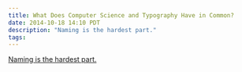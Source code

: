 ```yaml
---
title: What Does Computer Science and Typography Have in Common?
date: 2014-10-18 14:10 PDT
description: "Naming is the hardest part."
tags:
---
```


[Naming is the hardest part.](http://www.frerejones.com/blog/scrambled-eggs-and-serifs/)
